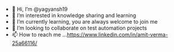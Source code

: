 - 👋 Hi, I’m @yagyansh19
- 👀 I’m interested in knowledge sharing and learning
- 🌱 I’m currently learning, you are always welcome to join me
- 💞️ I’m looking to collaborate on test automation projects
- 📫 How to reach me ...https://www.linkedin.com/in/amit-verma-25a66116/ 

<!---
yagyansh19/yagyansh19 is a ✨ special ✨ repository because its `README.md` (this file) appears on your GitHub profile.
You can click the Preview link to take a look at your changes.
--->
